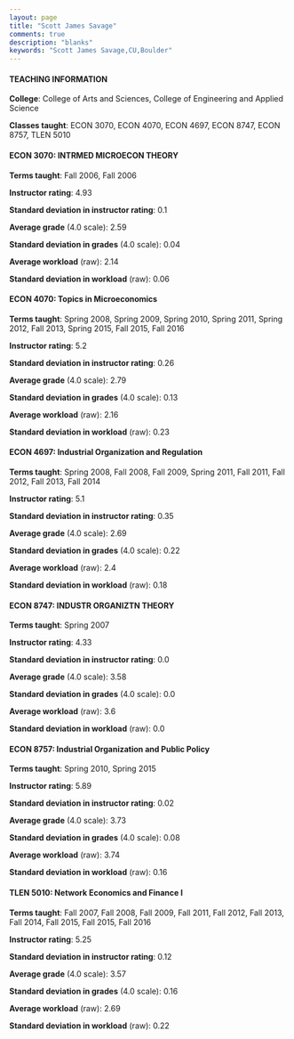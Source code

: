 ```yaml
---
layout: page
title: "Scott James Savage" 
comments: true
description: "blanks"
keywords: "Scott James Savage,CU,Boulder"
---
```

<head>
<script src="https://ajax.googleapis.com/ajax/libs/jquery/2.1.3/jquery.min.js"></script>
<script src="https://dl.dropboxusercontent.com/s/pc42nxpaw1ea4o9/highcharts.js?dl=0"></script>
<!-- <script src="../assets/js/highcharts.js"></script> -->
<style type="text/css">@font-face {
	font-family: "Bebas Neue";
	src: url(https://www.filehosting.org/file/details/544349/BebasNeue Regular.otf) format("opentype");
	}
	h1.Bebas { 
		font-family: "Bebas Neue", Verdana, Tahoma;
	}
</style>
</head>
	   
#### TEACHING INFORMATION

**College**: College of Arts and Sciences, College of Engineering and Applied Science

**Classes taught**: ECON 3070, ECON 4070, ECON 4697, ECON 8747, ECON 8757, TLEN 5010

#### ECON 3070: INTRMED MICROECON THEORY

**Terms taught**: Fall 2006, Fall 2006

**Instructor rating**: 4.93

**Standard deviation in instructor rating**: 0.1

**Average grade** (4.0 scale): 2.59

**Standard deviation in grades** (4.0 scale): 0.04

**Average workload** (raw): 2.14

**Standard deviation in workload** (raw): 0.06

#### ECON 4070: Topics in Microeconomics

**Terms taught**: Spring 2008, Spring 2009, Spring 2010, Spring 2011, Spring 2012, Fall 2013, Spring 2015, Fall 2015, Fall 2016

**Instructor rating**: 5.2

**Standard deviation in instructor rating**: 0.26

**Average grade** (4.0 scale): 2.79

**Standard deviation in grades** (4.0 scale): 0.13

**Average workload** (raw): 2.16

**Standard deviation in workload** (raw): 0.23

#### ECON 4697: Industrial Organization and Regulation

**Terms taught**: Spring 2008, Fall 2008, Fall 2009, Spring 2011, Fall 2011, Fall 2012, Fall 2013, Fall 2014

**Instructor rating**: 5.1

**Standard deviation in instructor rating**: 0.35

**Average grade** (4.0 scale): 2.69

**Standard deviation in grades** (4.0 scale): 0.22

**Average workload** (raw): 2.4

**Standard deviation in workload** (raw): 0.18

#### ECON 8747: INDUSTR ORGANIZTN THEORY

**Terms taught**: Spring 2007

**Instructor rating**: 4.33

**Standard deviation in instructor rating**: 0.0

**Average grade** (4.0 scale): 3.58

**Standard deviation in grades** (4.0 scale): 0.0

**Average workload** (raw): 3.6

**Standard deviation in workload** (raw): 0.0

#### ECON 8757: Industrial Organization and Public Policy

**Terms taught**: Spring 2010, Spring 2015

**Instructor rating**: 5.89

**Standard deviation in instructor rating**: 0.02

**Average grade** (4.0 scale): 3.73

**Standard deviation in grades** (4.0 scale): 0.08

**Average workload** (raw): 3.74

**Standard deviation in workload** (raw): 0.16

#### TLEN 5010: Network Economics and Finance I

**Terms taught**: Fall 2007, Fall 2008, Fall 2009, Fall 2011, Fall 2012, Fall 2013, Fall 2014, Fall 2015, Fall 2015, Fall 2016

**Instructor rating**: 5.25

**Standard deviation in instructor rating**: 0.12

**Average grade** (4.0 scale): 3.57

**Standard deviation in grades** (4.0 scale): 0.16

**Average workload** (raw): 2.69

**Standard deviation in workload** (raw): 0.22

